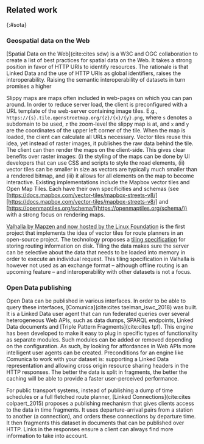 ## Related work
{:#sota}

### Geospatial data on the Web

[Spatial Data on the Web](cite:cites sdw) is a W3C and OGC collaboration to create a list of best practices for spatial data on the Web.
It takes a strong position in favor of HTTP URIs to identify resources.
The rationale is that Linked Data and the use of HTTP URIs as global identifiers, raises the interoperability.
Raising the semantic interoperability of datasets in turn promises a higher 

Slippy maps are maps often included in web-pages on which you can pan around.
In order to reduce server load, the client is preconfigured with a URL template of the web-server containing image tiles.
E.g., <code>https://{s}.tile.openstreetmap.org/{z}/{x}/{y}.png</code>, where <code>s</code> denotes a subdomain to be used, <code>z</code> the zoom-level the slippy map is at, and <code>x</code> and <code>y</code> are the coordinates of the upper left corner of the tile.
When the map is loaded, the client can calculate all URLs necessary.
Vector tiles reuse this idea, yet instead of raster images, it publishes the raw data behind the tile.
The client can then render the maps on the client-side.
This gives clear benefits over raster images:
 (i) the styling of the maps can be done by UI developers that can use CSS and scripts to style the road elements,
 (ii) vector tiles can be smaller in size as vectors are typically much smaller than a rendered bitmap, and
 (iii) it allows for all elements on the map to become interactive.
Existing implementations include the Mapbox vector tiles and Open Map Tiles.
Each have their own specificities and schemas (see [https://docs.mapbox.com/vector-tiles/mapbox-streets-v8/][https://docs.mapbox.com/vector-tiles/mapbox-streets-v8/] and [https://openmaptiles.org/schema/](https://openmaptiles.org/schema/)) with a strong focus on rendering maps.

[Valhalla by Mapzen and now hosted by the Linux Foundation](https://github.com/valhalla/valhalla) is the first project that implements the idea of vector tiles for route planners in an open-source project.
The technology proposes a [tiling specification](https://github.com/valhalla/valhalla/blob/master/docs/tiles.md) for storing routing information on disk.
Tiling the data makes sure the server can be selective about the data that needs to be loaded into memory in order to execute an individual request.
This tiling specification in Valhalla is however not used as an exchange format – although offline routing is an upcoming feature – and interoperability with other datasets is not a focus.

### Open Data publishing

Open Data can be published in various interfaces.
In order to be able to query these interfaces, [Comunica](cite:cites taelman_iswc_2018) was built.
It is a Linked Data user agent that can run federated queries over several heterogeneous Web APIs, such as data dumps, SPARQL endpoints, Linked Data documents and [Triple Pattern Fragments](cite:cites tpf).
This engine has been developed to make it easy to plug in specific types of functionality as separate modules. Such modules can be added or removed depending on the configuration. As such, by looking for affordances in Web APIs more intelligent user agents can be created.
Preconditions for an engine like Comunica to work with your dataset is: supporting a Linked Data representation and allowing cross origin resource sharing headers in the HTTP responses.
The better the data is split in fragments, the better the caching will be able to provide a faster user-perceived performance.

For public transport systems, instead of publishing a dump of time schedules or a full fletched route planner, [Linked Connections](cite:cites colpaert_2015) proposes a publishing mechanism that gives clients access to the data in time fragments.
It uses departure-arrival pairs from a station to another (a connection), and orders these connections by departure time.
It then fragments this dataset in documents that can be published over HTTP.
Links in the responses ensure a client can always find more information to take into account.
